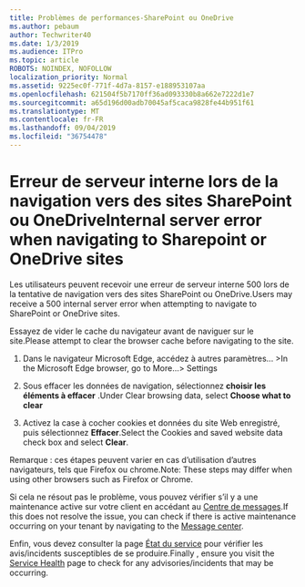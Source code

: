 ```yaml
---
title: Problèmes de performances-SharePoint ou OneDrive
ms.author: pebaum
author: Techwriter40
ms.date: 1/3/2019
ms.audience: ITPro
ms.topic: article
ROBOTS: NOINDEX, NOFOLLOW
localization_priority: Normal
ms.assetid: 9225ec0f-771f-4d7a-8157-e188953107aa
ms.openlocfilehash: 621504f5b7170ff36ad093330b8a662e7222d1e7
ms.sourcegitcommit: a65d196d00adb70045af5caca9828fe44b951f61
ms.translationtype: MT
ms.contentlocale: fr-FR
ms.lasthandoff: 09/04/2019
ms.locfileid: "36754478"
---
```

# <a name="internal-server-error-when-navigating-to-sharepoint-or-onedrive-sites"></a><span data-ttu-id="8891a-102">Erreur de serveur interne lors de la navigation vers des sites SharePoint ou OneDrive</span><span class="sxs-lookup"><span data-stu-id="8891a-102">Internal server error when navigating to Sharepoint or OneDrive sites</span></span>

<span data-ttu-id="8891a-103">Les utilisateurs peuvent recevoir une erreur de serveur interne 500 lors de la tentative de navigation vers des sites SharePoint ou OneDrive.</span><span class="sxs-lookup"><span data-stu-id="8891a-103">Users may receive a 500 internal server error when attempting to navigate to SharePoint or OneDrive sites.</span></span> 

<span data-ttu-id="8891a-104">Essayez de vider le cache du navigateur avant de naviguer sur le site.</span><span class="sxs-lookup"><span data-stu-id="8891a-104">Please attempt to clear the browser cache before navigating to the site.</span></span>


1. <span data-ttu-id="8891a-105">Dans le navigateur Microsoft Edge, accédez à autres paramètres... ></span><span class="sxs-lookup"><span data-stu-id="8891a-105">In the Microsoft Edge browser, go to More...> Settings</span></span>

2. <span data-ttu-id="8891a-106">Sous effacer les données de navigation, sélectionnez **choisir les éléments à effacer** .</span><span class="sxs-lookup"><span data-stu-id="8891a-106">Under Clear browsing data, select **Choose what to clear**</span></span>

3. <span data-ttu-id="8891a-107">Activez la case à cocher cookies et données du site Web enregistré, puis sélectionnez **Effacer**.</span><span class="sxs-lookup"><span data-stu-id="8891a-107">Select the Cookies and saved website data check box and select **Clear**.</span></span>

<span data-ttu-id="8891a-108">Remarque : ces étapes peuvent varier en cas d’utilisation d’autres navigateurs, tels que Firefox ou chrome.</span><span class="sxs-lookup"><span data-stu-id="8891a-108">Note: These steps may differ when using other browsers such as Firefox or Chrome.</span></span>

<span data-ttu-id="8891a-109">Si cela ne résout pas le problème, vous pouvez vérifier s’il y a une maintenance active sur votre client en accédant au [Centre de messages](https://portal.office.com/adminportal/home#/MessageCenter).</span><span class="sxs-lookup"><span data-stu-id="8891a-109">If this does not resolve the issue, you can check if there is active maintenance occurring on your tenant by navigating to the [Message center](https://portal.office.com/adminportal/home#/MessageCenter).</span></span>

<span data-ttu-id="8891a-110">Enfin, vous devez consulter la page [État du service](https://portal.office.com/adminportal/home#/servicehealth) pour vérifier les avis/incidents susceptibles de se produire.</span><span class="sxs-lookup"><span data-stu-id="8891a-110">Finally , ensure you visit the [Service Health](https://portal.office.com/adminportal/home#/servicehealth) page to check for any advisories/incidents that may be occurring.</span></span>

